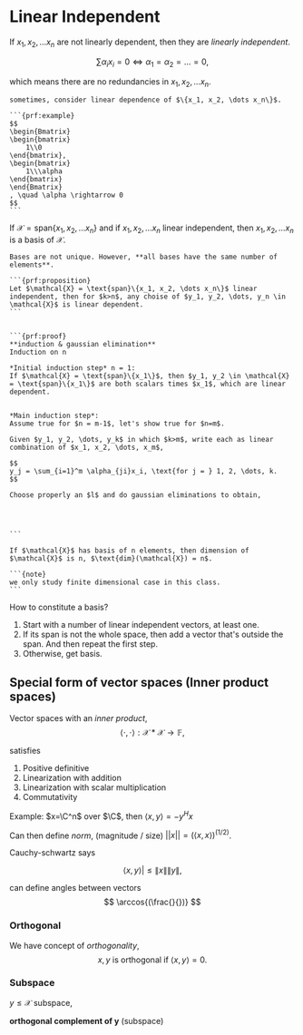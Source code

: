 # Linear Independent
If $x_1, x_2, \dots x_n$ are not linearly dependent, then they are *linearly independent*.

$$
\sum \alpha_i x_i = 0 \Longleftrightarrow \alpha_1 = \alpha_2 = \dots = 0,
$$

which means there are no redundancies in $x_1, x_2, \dots x_n$.

````{admonition} Multiset
sometimes, consider linear dependence of $\{x_1, x_2, \dots x_n\}$.

```{prf:example}
$$
\begin{Bmatrix}
\begin{bmatrix}
    1\\0
\end{bmatrix},
\begin{bmatrix}
    1\\\alpha
\end{bmatrix}
\end{Bmatrix}
, \quad \alpha \rightarrow 0
$$
```
````

If $\mathcal{X} = \text{span}\{x_1, x_2, \dots x_n\}$ and if $x_1, x_2, \dots x_n$ linear independent, then $x_1, x_2, \dots x_n$ is a basis of $\mathcal{X}$.

````{note}
Bases are not unique. However, **all bases have the same number of elements**.

```{prf:proposition}
Let $\mathcal{X} = \text{span}\{x_1, x_2, \dots x_n\}$ linear independent, then for $k>n$, any choise of $y_1, y_2, \dots, y_n \in \mathcal{X}$ is linear dependent.
```


```{prf:proof}
**induction & gaussian elimination**
Induction on n

*Initial induction step* n = 1:
If $\mathcal{X} = \text{span}\{x_1\}$, then $y_1, y_2 \in \mathcal{X} = \text{span}\{x_1\}$ are both scalars times $x_1$, which are linear dependent.


*Main induction step*: 
Assume true for $n = m-1$, let's show true for $n=m$.

Given $y_1, y_2, \dots, y_k$ in which $k>m$, write each as linear combination of $x_1, x_2, \dots, x_m$,

$$
y_j = \sum_{i=1}^m \alpha_{ji}x_i, \text{for j = } 1, 2, \dots, k.
$$

Choose properly an $l$ and do gaussian eliminations to obtain,




```
````

```{prf:definition}
If $\mathcal{X}$ has basis of n elements, then dimension of $\mathcal{X}$ is n, $\text{dim}(\mathcal{X}) = n$.
```

````{margin}
```{note}
we only study finite dimensional case in this class.
```
```````


How to constitute a basis?
1. Start with a number of linear independent vectors, at least one.
2. If its span is not the whole space, then add a vector that's outside the span. And then repeat the first step.
3. Otherwise, get basis.


## Special form of vector spaces (Inner product spaces)

Vector spaces with an *inner product*,
$$
\langle \cdot, \cdot \rangle : \mathcal{X}*\mathcal{X} \rightarrow \mathbb{F},
$$

satisfies 
1. Positive definitive
2. Linearization with addition
3. Linearization with scalar multiplication
4. Commutativity

Example:
$x=\C^n$ over $\C$, then
$\langle x, y\rangle = - y^{H} x$


Can then define *norm*, (magnitude / size)
$||x|| = (\langle x, x\rangle)^{(1/2)}$.

Cauchy-schwartz says 

$$
\langle x, y \rangle | \le \|x\|\|y\|,
$$

can define angles between vectors
$$
\arccos{(\frac{}{})}
$$

### Orthogonal
We have concept of *orthogonality*,
$$
x, y \text{  is orthogonal if } \langle x, y\rangle = 0.
$$

### Subspace

$y \le \mathcal{X}$ subspace, 


**orthogonal complement of y** (subspace)